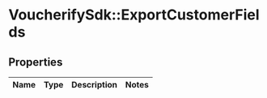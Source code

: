 # VoucherifySdk::ExportCustomerFields

## Properties

| Name | Type | Description | Notes |
| ---- | ---- | ----------- | ----- |

